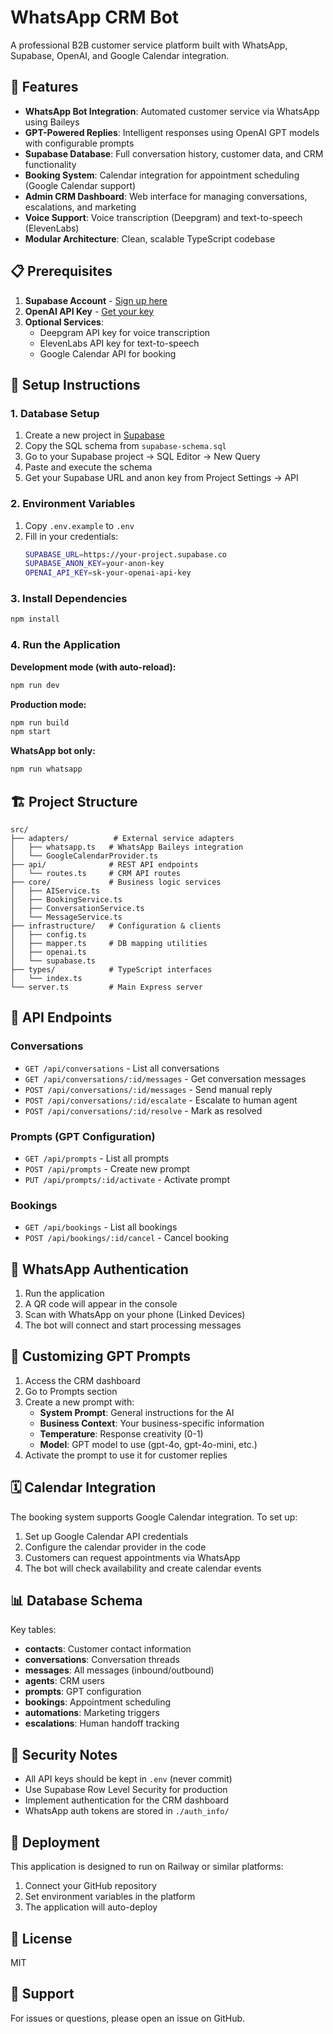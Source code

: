 # WhatsApp CRM Bot

A professional B2B customer service platform built with WhatsApp, Supabase, OpenAI, and Google Calendar integration.

## 🎯 Features

- **WhatsApp Bot Integration**: Automated customer service via WhatsApp using Baileys
- **GPT-Powered Replies**: Intelligent responses using OpenAI GPT models with configurable prompts
- **Supabase Database**: Full conversation history, customer data, and CRM functionality
- **Booking System**: Calendar integration for appointment scheduling (Google Calendar support)
- **Admin CRM Dashboard**: Web interface for managing conversations, escalations, and marketing
- **Voice Support**: Voice transcription (Deepgram) and text-to-speech (ElevenLabs)
- **Modular Architecture**: Clean, scalable TypeScript codebase

## 📋 Prerequisites

1. **Supabase Account** - [Sign up here](https://supabase.com)
2. **OpenAI API Key** - [Get your key](https://platform.openai.com/api-keys)
3. **Optional Services**:
   - Deepgram API key for voice transcription
   - ElevenLabs API key for text-to-speech
   - Google Calendar API for booking

## 🚀 Setup Instructions

### 1. Database Setup

1. Create a new project in [Supabase](https://supabase.com/dashboard)
2. Copy the SQL schema from `supabase-schema.sql`
3. Go to your Supabase project → SQL Editor → New Query
4. Paste and execute the schema
5. Get your Supabase URL and anon key from Project Settings → API

### 2. Environment Variables

1. Copy `.env.example` to `.env`
2. Fill in your credentials:
   ```bash
   SUPABASE_URL=https://your-project.supabase.co
   SUPABASE_ANON_KEY=your-anon-key
   OPENAI_API_KEY=sk-your-openai-api-key
   ```

### 3. Install Dependencies

```bash
npm install
```

### 4. Run the Application

**Development mode (with auto-reload):**
```bash
npm run dev
```

**Production mode:**
```bash
npm run build
npm start
```

**WhatsApp bot only:**
```bash
npm run whatsapp
```

## 🏗️ Project Structure

```
src/
├── adapters/          # External service adapters
│   ├── whatsapp.ts   # WhatsApp Baileys integration
│   └── GoogleCalendarProvider.ts
├── api/              # REST API endpoints
│   └── routes.ts     # CRM API routes
├── core/             # Business logic services
│   ├── AIService.ts
│   ├── BookingService.ts
│   ├── ConversationService.ts
│   └── MessageService.ts
├── infrastructure/   # Configuration & clients
│   ├── config.ts
│   ├── mapper.ts     # DB mapping utilities
│   ├── openai.ts
│   └── supabase.ts
├── types/            # TypeScript interfaces
│   └── index.ts
└── server.ts         # Main Express server
```

## 🔧 API Endpoints

### Conversations
- `GET /api/conversations` - List all conversations
- `GET /api/conversations/:id/messages` - Get conversation messages
- `POST /api/conversations/:id/messages` - Send manual reply
- `POST /api/conversations/:id/escalate` - Escalate to human agent
- `POST /api/conversations/:id/resolve` - Mark as resolved

### Prompts (GPT Configuration)
- `GET /api/prompts` - List all prompts
- `POST /api/prompts` - Create new prompt
- `PUT /api/prompts/:id/activate` - Activate prompt

### Bookings
- `GET /api/bookings` - List all bookings
- `POST /api/bookings/:id/cancel` - Cancel booking

## 📱 WhatsApp Authentication

1. Run the application
2. A QR code will appear in the console
3. Scan with WhatsApp on your phone (Linked Devices)
4. The bot will connect and start processing messages

## 🎨 Customizing GPT Prompts

1. Access the CRM dashboard
2. Go to Prompts section
3. Create a new prompt with:
   - **System Prompt**: General instructions for the AI
   - **Business Context**: Your business-specific information
   - **Temperature**: Response creativity (0-1)
   - **Model**: GPT model to use (gpt-4o, gpt-4o-mini, etc.)
4. Activate the prompt to use it for customer replies

## 🗓️ Calendar Integration

The booking system supports Google Calendar integration. To set up:

1. Set up Google Calendar API credentials
2. Configure the calendar provider in the code
3. Customers can request appointments via WhatsApp
4. The bot will check availability and create calendar events

## 📊 Database Schema

Key tables:
- **contacts**: Customer contact information
- **conversations**: Conversation threads
- **messages**: All messages (inbound/outbound)
- **agents**: CRM users
- **prompts**: GPT configuration
- **bookings**: Appointment scheduling
- **automations**: Marketing triggers
- **escalations**: Human handoff tracking

## 🔐 Security Notes

- All API keys should be kept in `.env` (never commit)
- Use Supabase Row Level Security for production
- Implement authentication for the CRM dashboard
- WhatsApp auth tokens are stored in `./auth_info/`

## 🚀 Deployment

This application is designed to run on Railway or similar platforms:

1. Connect your GitHub repository
2. Set environment variables in the platform
3. The application will auto-deploy

## 📝 License

MIT

## 🤝 Support

For issues or questions, please open an issue on GitHub.
